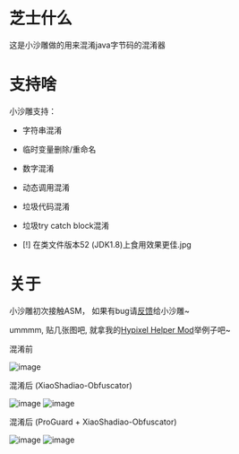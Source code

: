 # 芝士什么
这是小沙雕做的用来混淆java字节码的混淆器

# 支持啥
小沙雕支持：
- 字符串混淆
- 临时变量删除/重命名
- 数字混淆
- 动态调用混淆
- 垃圾代码混淆
- 垃圾try catch block混淆

- [!] 在类文件版本52 (JDK1.8)上食用效果更佳.jpg

# 关于
小沙雕初次接触ASM，
如果有bug请[反馈](https://hypixelhelper.pages.dev/qqg)给小沙雕~

ummmm, 贴几张图吧, 就拿我的[Hypixel Helper Mod](https://hypixelhelper.pages.dev)举例子吧~

混淆前

![image](https://github.com/user-attachments/assets/f050d586-6a51-4433-a01b-53ab077db0d1)

混淆后 (XiaoShadiao-Obfuscator)

![image](https://github.com/user-attachments/assets/d1631dd7-5187-47b3-8565-cdcb3ca1978f)
![image](https://github.com/user-attachments/assets/6256dd8d-b9b5-4131-abd4-21368bbf82fa)

混淆后 (ProGuard + XiaoShadiao-Obfuscator)

![image](https://github.com/user-attachments/assets/35f6e776-5f3c-4dec-a0a1-d0cf1f2eec3b)
![image](https://github.com/user-attachments/assets/7980faf1-2b53-414e-ad2e-879e3add1e6a)
